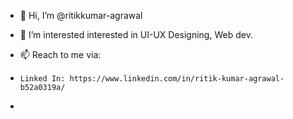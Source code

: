 - 👋 Hi, I’m @ritikkumar-agrawal
- 👀 I’m interested interested in UI-UX Designing, Web dev.

- 📫 Reach to me via:

-     Linked In: https://www.linkedin.com/in/ritik-kumar-agrawal-b52a0319a/
- 

<!---
ritikkumar-agrawal/ritikkumar-agrawal is a ✨ special ✨ repository because its `README.md` (this file) appears on your GitHub profile.
You can click the Preview link to take a look at your changes.
--->
